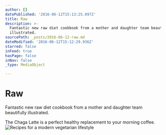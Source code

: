 ```yaml
---
author: []
datePublished: '2016-06-12T15:13:25.097Z'
title: Raw
description: >-
  Fantastic new raw diet cookbook from a mother and daughter team beautifully
  illustrated.
sourcePath: _posts/2016-06-12-raw.md
dateModified: '2016-06-12T15:12:29.936Z'
starred: false
inFeed: true
hasPage: false
inNav: false
_type: MediaObject

---
```

# Raw

Fantastic new raw diet cookbook from a mother and daughter team beautifully illustrated.

The Chaga Latte is a perfect healthy replacement to your morning coffee.
![Recipes for a modern vegetarian lifestyle ](https://s3-us-west-2.amazonaws.com/the-grid-img/p/af0547eca310e2a5b7e7be5f8fb00dbce21cbbbf.jpg)